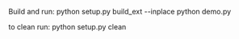 Build and run:
python setup.py build_ext --inplace
python demo.py

to clean run:
python setup.py clean